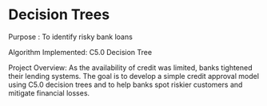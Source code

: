 # Decision Trees

Purpose : To identify risky bank loans 

Algorithm Implemented: C5.0 Decision Tree

Project Overview: As the availability of credit was limited, banks tightened their lending systems. The goal is to develop a 
simple credit approval model using C5.0 decision trees and to help banks spot riskier customers and mitigate financial losses.